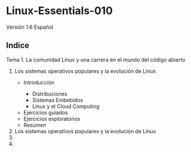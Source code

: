 # Linux-Essentials-010
Versión 1.6 Español

<h2>Indice</h2><p>
Tema 1. La comunidad Linux y una carrera en el mundo del código abierto<p>
  <ol>
    <li>Los sistemas operativos populares y la evolución de Linux</li>
      <ul>
        <li>Introducción</li>
          <ul>
            <li>Distribuciones</li>
            <li>Sistemas Embebidos</li>
            <li>Linux y el Cloud Computing</li>
          </ul>
            <li>Ejercicios guiados</li>
            <li>Ejercicios exploratorios</li>
            <li>Resumen</li>
      </ul>
    <li>Los sistemas operativos populares y la evolución de Linux</li>
    <li></li>
    <li></li>    
  </ol>
